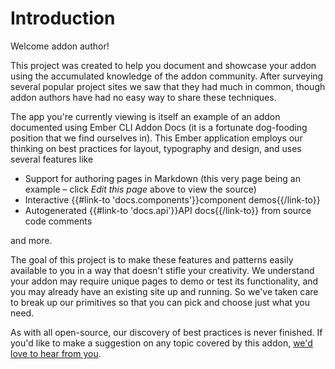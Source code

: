 # Introduction

Welcome addon author!

This project was created to help you document and showcase your addon using the accumulated knowledge of the addon community. After surveying several popular project sites we saw that they had much in common, though addon authors have had no easy way to share these techniques.

The app you're currently viewing is itself an example of an addon documented using Ember CLI Addon Docs (it is a fortunate dog-fooding position that we find ourselves in). This Ember application employs our thinking on best practices for layout, typography and design, and uses several features like

- Support for authoring pages in Markdown (this very page being an example – click *Edit this page* above to view the source)
- Interactive {{#link-to 'docs.components'}}component demos{{/link-to}}
- Autogenerated {{#link-to 'docs.api'}}API docs{{/link-to}} from source code comments

and more.

The goal of this project is to make these features and patterns easily available to you in a way that doesn't stifle your creativity. We understand your addon may require unique pages to demo or test its functionality, and you may already have an existing site up and running. So we've taken care to break up our primitives so that you can pick and choose just what you need.

As with all open-source, our discovery of best practices is never finished. If you'd like to make a suggestion on any topic covered by this addon, [we'd love to hear from you](https://github.com/ember-learn/ember-cli-addon-docs/issues).
